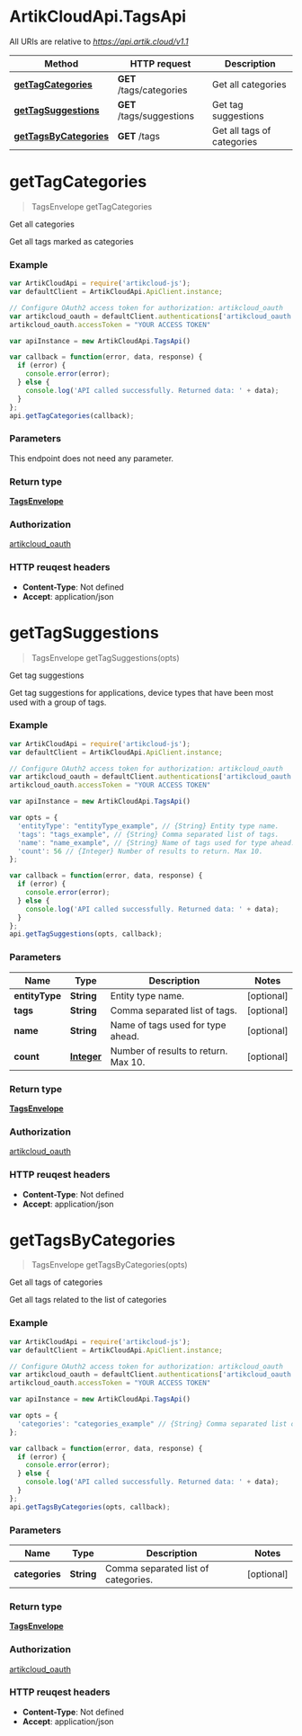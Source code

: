 # ArtikCloudApi.TagsApi

All URIs are relative to *https://api.artik.cloud/v1.1*

Method | HTTP request | Description
------------- | ------------- | -------------
[**getTagCategories**](TagsApi.md#getTagCategories) | **GET** /tags/categories | Get all categories
[**getTagSuggestions**](TagsApi.md#getTagSuggestions) | **GET** /tags/suggestions | Get tag suggestions
[**getTagsByCategories**](TagsApi.md#getTagsByCategories) | **GET** /tags | Get all tags of categories


<a name="getTagCategories"></a>
# **getTagCategories**
> TagsEnvelope getTagCategories

Get all categories

Get all tags marked as categories

### Example
```javascript
var ArtikCloudApi = require('artikcloud-js');
var defaultClient = ArtikCloudApi.ApiClient.instance;

// Configure OAuth2 access token for authorization: artikcloud_oauth
var artikcloud_oauth = defaultClient.authentications['artikcloud_oauth'];
artikcloud_oauth.accessToken = "YOUR ACCESS TOKEN"

var apiInstance = new ArtikCloudApi.TagsApi()

var callback = function(error, data, response) {
  if (error) {
    console.error(error);
  } else {
    console.log('API called successfully. Returned data: ' + data);
  }
};
api.getTagCategories(callback);
```

### Parameters
This endpoint does not need any parameter.

### Return type

[**TagsEnvelope**](TagsEnvelope.md)

### Authorization

[artikcloud_oauth](../README.md#artikcloud_oauth)

### HTTP reuqest headers

 - **Content-Type**: Not defined
 - **Accept**: application/json

<a name="getTagSuggestions"></a>
# **getTagSuggestions**
> TagsEnvelope getTagSuggestions(opts)

Get tag suggestions

Get tag suggestions for applications, device types that have been most used with a group of tags.

### Example
```javascript
var ArtikCloudApi = require('artikcloud-js');
var defaultClient = ArtikCloudApi.ApiClient.instance;

// Configure OAuth2 access token for authorization: artikcloud_oauth
var artikcloud_oauth = defaultClient.authentications['artikcloud_oauth'];
artikcloud_oauth.accessToken = "YOUR ACCESS TOKEN"

var apiInstance = new ArtikCloudApi.TagsApi()

var opts = { 
  'entityType': "entityType_example", // {String} Entity type name.
  'tags': "tags_example", // {String} Comma separated list of tags.
  'name': "name_example", // {String} Name of tags used for type ahead.
  'count': 56 // {Integer} Number of results to return. Max 10.
};

var callback = function(error, data, response) {
  if (error) {
    console.error(error);
  } else {
    console.log('API called successfully. Returned data: ' + data);
  }
};
api.getTagSuggestions(opts, callback);
```

### Parameters

Name | Type | Description  | Notes
------------- | ------------- | ------------- | -------------
 **entityType** | **String**| Entity type name. | [optional] 
 **tags** | **String**| Comma separated list of tags. | [optional] 
 **name** | **String**| Name of tags used for type ahead. | [optional] 
 **count** | [**Integer**](.md)| Number of results to return. Max 10. | [optional] 

### Return type

[**TagsEnvelope**](TagsEnvelope.md)

### Authorization

[artikcloud_oauth](../README.md#artikcloud_oauth)

### HTTP reuqest headers

 - **Content-Type**: Not defined
 - **Accept**: application/json

<a name="getTagsByCategories"></a>
# **getTagsByCategories**
> TagsEnvelope getTagsByCategories(opts)

Get all tags of categories

Get all tags related to the list of categories

### Example
```javascript
var ArtikCloudApi = require('artikcloud-js');
var defaultClient = ArtikCloudApi.ApiClient.instance;

// Configure OAuth2 access token for authorization: artikcloud_oauth
var artikcloud_oauth = defaultClient.authentications['artikcloud_oauth'];
artikcloud_oauth.accessToken = "YOUR ACCESS TOKEN"

var apiInstance = new ArtikCloudApi.TagsApi()

var opts = { 
  'categories': "categories_example" // {String} Comma separated list of categories.
};

var callback = function(error, data, response) {
  if (error) {
    console.error(error);
  } else {
    console.log('API called successfully. Returned data: ' + data);
  }
};
api.getTagsByCategories(opts, callback);
```

### Parameters

Name | Type | Description  | Notes
------------- | ------------- | ------------- | -------------
 **categories** | **String**| Comma separated list of categories. | [optional] 

### Return type

[**TagsEnvelope**](TagsEnvelope.md)

### Authorization

[artikcloud_oauth](../README.md#artikcloud_oauth)

### HTTP reuqest headers

 - **Content-Type**: Not defined
 - **Accept**: application/json

